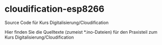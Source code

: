 # cloudification-esp8266
Source Code für Kurs Digitalisierung/Cloudification

Hier finden Sie die Quelltexte (zumeist *.ino-Dateien) für den Praxisteil
zum Kurs Digitalisierung/Cloudification
